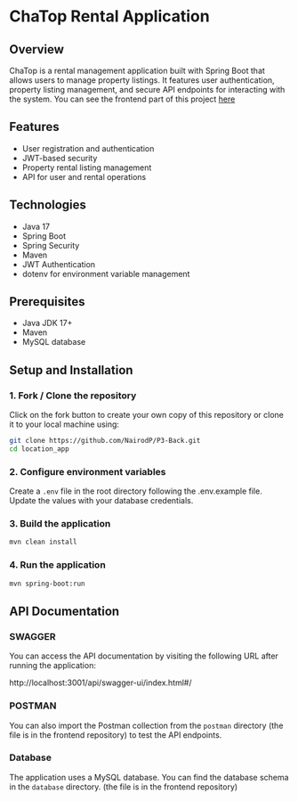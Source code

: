 # ChaTop Rental Application

## Overview

ChaTop is a rental management application built with Spring Boot that allows users to manage property listings. It features user authentication, property listing management, and secure API endpoints for interacting with the system.
You can see the frontend part of this project [here](https://github.com/OpenClassrooms-Student-Center/Developpez-le-back-end-en-utilisant-Java-et-Spring)

## Features

- User registration and authentication
- JWT-based security
- Property rental listing management
- API for user and rental operations

## Technologies

- Java 17
- Spring Boot
- Spring Security
- Maven
- JWT Authentication
- dotenv for environment variable management

## Prerequisites

- Java JDK 17+
- Maven
- MySQL database

## Setup and Installation

### 1. Fork / Clone the repository

Click on the fork button to create your own copy of this repository or clone it to your local machine using:

```bash
git clone https://github.com/NairodP/P3-Back.git
cd location_app
```

### 2. Configure environment variables

Create a `.env` file in the root directory following the .env.example file. Update the values with your database credentials.

### 3. Build the application

```bash
mvn clean install
```

### 4. Run the application

```bash
mvn spring-boot:run
```

## API Documentation

### SWAGGER

You can access the API documentation by visiting the following URL after running the application:

http://localhost:3001/api/swagger-ui/index.html#/

### POSTMAN

You can also import the Postman collection from the `postman` directory (the file is in the frontend repository) to test the API endpoints.

### Database

The application uses a MySQL database. You can find the database schema in the `database` directory. (the file is in the frontend repository)